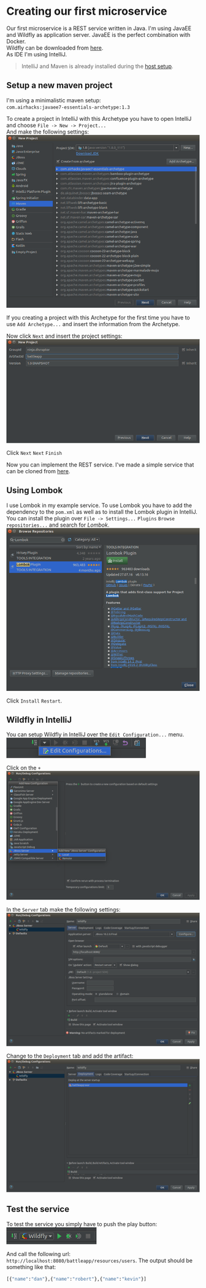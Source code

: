 # Creating our first microservice
Our first microservice is a REST service written in Java. I'm using JavaEE and Wildfly
as application server. JavaEE is the perfect combination with Docker.  
Wildfly can be downloaded from [here](http://wildfly.org/downloads/).  
As IDE I'm using IntelliJ.
> IntelliJ and Maven is already installed during the [host setup](../01_Setup/Host_setup.md).

## Setup a new maven project
I'm using a minimalistic maven setup:  
`com.airhacks:javaee7-essentials-archetype:1.3`  

To create a project in IntelliJ with this Archetype you have to open IntelliJ and choose 
`File -> New -> Project...`  
And make the following settings:
![IntelliJ Archetype](images/archetype.png)

If you creating a project with this Archetype for the first time you have to use `Add Archetype...`
and insert the information from the Archetype.

Now click `Next` and insert the project settings:
![Maven project settings](images/maven_project.png)

Click `Next` `Next` `Finish`

Now you can implement the REST service. I've made a simple service that can be cloned from
[here](https://github.com/robertBrem/battleapp).

## Using Lombok
I use Lombok in my example service. To use Lombok you have to add the dependency to the 
`pom.xml` as well as to install the Lombok plugin in IntelliJ. You can install the plugin
over `File -> Settings...` `Plugins` `Browse repositories...` and search for *Lombok*.
![Lombok plugin](images/lombok_plugin.png)

Click `Install` `Restart`.

## Wildfly in IntelliJ
You can setup Wildfly in IntelliJ over the `Edit Configuration...` menu.
![Edit Configuration...](images/edit_config.png)

Click on the `+`
![Add Wildfly](images/add_wildfly.png)

In the `Server` tab make the following settings:
![Server tab](images/wildfly_basic.png)

Change to the `Deployment` tab and add the artifact:
![Deployment tab](images/wildfly_deployment.png)

## Test the service
To test the service you simply have to push the play button:
![Play button](images/play_button.png)

And call the following url: `http://localhost:8080/battleapp/resources/users`.
The output should be something like that:
```bash
[{"name":"dan"},{"name":"robert"},{"name":"kevin"}]
```
